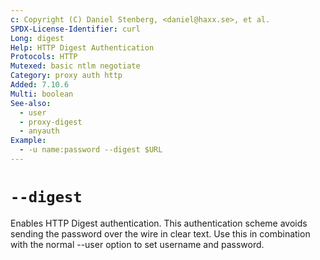 ```yaml
---
c: Copyright (C) Daniel Stenberg, <daniel@haxx.se>, et al.
SPDX-License-Identifier: curl
Long: digest
Help: HTTP Digest Authentication
Protocols: HTTP
Mutexed: basic ntlm negotiate
Category: proxy auth http
Added: 7.10.6
Multi: boolean
See-also:
  - user
  - proxy-digest
  - anyauth
Example:
  - -u name:password --digest $URL
---
```


# `--digest`

Enables HTTP Digest authentication. This authentication scheme avoids sending
the password over the wire in clear text. Use this in combination with the
normal --user option to set username and password.
